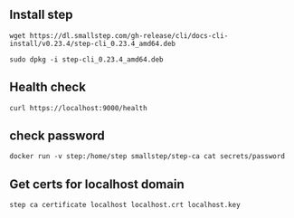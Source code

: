 ## Install step

`wget https://dl.smallstep.com/gh-release/cli/docs-cli-install/v0.23.4/step-cli_0.23.4_amd64.deb`

`sudo dpkg -i step-cli_0.23.4_amd64.deb`

## Health check

`curl https://localhost:9000/health`

## check password

`docker run -v step:/home/step smallstep/step-ca cat secrets/password`

## Get certs for localhost domain

`step ca certificate localhost localhost.crt localhost.key`